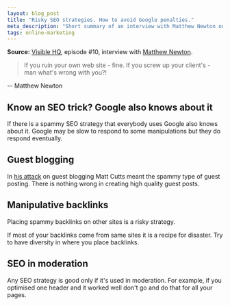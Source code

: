 ```yaml
---
layout: blog_post
title: "Risky SEO strategies. How to avoid Google penalties."
meta_description: "Short summary of an interview with Matthew Newton on Visible HQ podcast where he talks about risky SEO strategies."
tags: online-marketing
---
```


**Source:** [Visible HQ](http://www.visiblehq.com/episode-10/), episode #10, interview with [Matthew Newton](http://www.webagencypodcast.com/).

> If you ruin your own web site - fine. If you screw up your client's - man what's wrong with you?!

-- Matthew Newton

## Know an SEO trick? Google also knows about it

If there is a spammy SEO strategy that everybody uses Google also knows about it. Google may be slow to respond to some manipulations but they do respond eventually.

## Guest blogging

In [his attack](http://www.mattcutts.com/blog/guest-blogging/) on guest blogging Matt Cutts meant the spammy type of guest posting. There is nothing wrong in creating high quality guest posts.

## Manipulative backlinks

Placing spammy backlinks on other sites is a risky strategy.

If most of your backlinks come from same sites it is a recipe for disaster. Try to have diversity in where you place backlinks.

## SEO in moderation

Any SEO strategy is good only if it's used in moderation. For example, if you optimised one header and it worked well don't go and do that for all your pages.